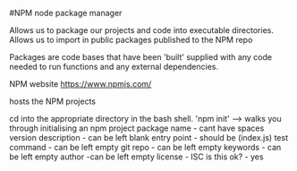 #NPM node package manager

Allows us to package our projects and code into executable directories. 
Allows us to import in public packages published to the NPM repo

Packages are code bases that have been 'built' supplied with any code needed to run functions and any external dependencies. 

NPM website
https://www.npmjs.com/

hosts the NPM projects

cd into the appropriate directory in the bash shell.
'npm init' 
--> walks you through initialising an npm project
package name - cant have spaces
version
description - can be left blank
entry point - should be (index.js)
test command - can be left empty
git repo - can be left empty
keywords - can be left empty
author -can be left empty
license - ISC
is this ok? - yes

